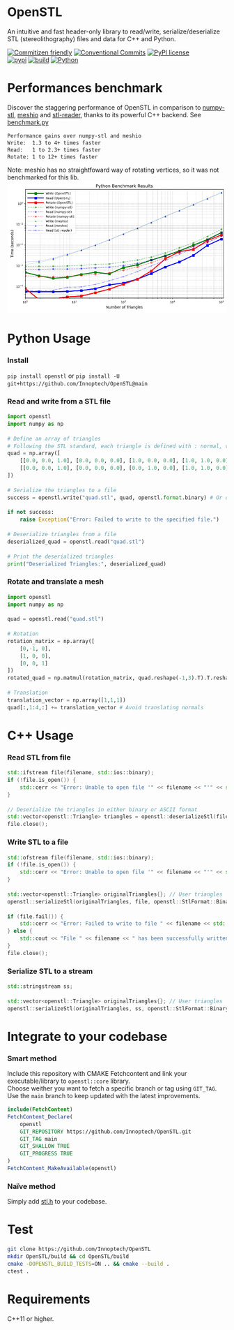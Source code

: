 # OpenSTL
An intuitive and fast header-only library to read/write, serialize/deserialize STL (stereolithography) files and data for C++ and Python.

[![Commitizen friendly](https://img.shields.io/badge/commitizen-friendly-brightgreen.svg?style=flat-square)](http://commitizen.github.io/cz-cli/)
[![Conventional Commits](https://img.shields.io/badge/Conventional%20Commits-1.0.0-yellow.svg?style=flat-square)](https://conventionalcommits.org)
[![PyPI license](https://img.shields.io/pypi/l/ansicolortags.svg?style=flat-square)](LICENSE)  
[![pypi](https://badge.fury.io/py/openstl.svg?style=flat-square)](https://badge.fury.io/py/openstl)
[![build](https://github.com/Innoptech/OpenSTL/actions/workflows/publish-to-test-pypi.yml/badge.svg?style=flat-square)](https://github.com/Innoptech/OpenSTL/actions/workflows/publish-to-test-pypi.yml)
[![Python](https://img.shields.io/pypi/pyversions/openstl.svg)](https://pypi.org/project/openstl/)

# Performances benchmark
Discover the staggering performance of OpenSTL in comparison to [numpy-stl](https://github.com/wolph/numpy-stl),
 [meshio](https://github.com/nschloe/meshio) and [stl-reader](https://github.com/pyvista/stl-reader), thanks to its powerful C++ backend.
See [benchmark.py](benchmark/benchmark.py)   

    Performance gains over numpy-stl and meshio
    Write:  1.3 to 4+ times faster
    Read:   1 to 2.3+ times faster
    Rotate: 1 to 12+ times faster
Note: meshio has no straightfoward way of rotating vertices, so it was not benchmarked for this lib. 
![Benchmark Results](benchmark/benchmark.png)

# Python Usage
### Install
`pip install openstl` or `pip install -U git+https://github.com/Innoptech/OpenSTL@main`

### Read and write from a STL file
```python
import openstl
import numpy as np

# Define an array of triangles
# Following the STL standard, each triangle is defined with : normal, v0, v1, v2
quad = np.array([
    [[0.0, 0.0, 1.0], [0.0, 0.0, 0.0], [1.0, 0.0, 0.0], [1.0, 1.0, 0.0]],
    [[0.0, 0.0, 1.0], [0.0, 0.0, 0.0], [0.0, 1.0, 0.0], [1.0, 1.0, 0.0]],
])

# Serialize the triangles to a file
success = openstl.write("quad.stl", quad, openstl.format.binary) # Or openstl.format.ascii (slower but human readable)

if not success:
    raise Exception("Error: Failed to write to the specified file.")

# Deserialize triangles from a file
deserialized_quad = openstl.read("quad.stl")

# Print the deserialized triangles
print("Deserialized Triangles:", deserialized_quad)
```
### Rotate and translate a mesh
```python
import openstl
import numpy as np

quad = openstl.read("quad.stl")

# Rotation
rotation_matrix = np.array([
    [0,-1, 0],
    [1, 0, 0],
    [0, 0, 1]
])
rotated_quad = np.matmul(rotation_matrix, quad.reshape(-1,3).T).T.reshape()

# Translation
translation_vector = np.array([1,1,1])
quad[:,1:4,:] += translation_vector # Avoid translating normals
```

# C++ Usage
### Read STL from file
```c++
std::ifstream file(filename, std::ios::binary);
if (!file.is_open()) {
    std::cerr << "Error: Unable to open file '" << filename << "'" << std::endl;
}

// Deserialize the triangles in either binary or ASCII format
std::vector<openstl::Triangle> triangles = openstl::deserializeStl(file);
file.close();
```

### Write STL to a file
```c++
std::ofstream file(filename, std::ios::binary);
if (!file.is_open()) {
    std::cerr << "Error: Unable to open file '" << filename << "'" << std::endl;
}

std::vector<openstl::Triangle> originalTriangles{}; // User triangles
openstl::serializeStl(originalTriangles, file, openstl::StlFormat::Binary); // Or StlFormat::ASCII

if (file.fail()) {
    std::cerr << "Error: Failed to write to file " << filename << std::endl;
} else {
    std::cout << "File " << filename << " has been successfully written." << std::endl;
}
file.close();
```

### Serialize STL to a stream
```c++
std::stringstream ss;

std::vector<openstl::Triangle> originalTriangles{}; // User triangles
openstl::serializeStl(originalTriangles, ss, openstl::StlFormat::Binary); // Or StlFormat::ASCII
```

# Integrate to your codebase
### Smart method
Include this repository with CMAKE Fetchcontent and link your executable/library to `openstl::core` library.   
Choose weither you want to fetch a specific branch or tag using `GIT_TAG`. Use the `main` branch to keep updated with the latest improvements.
```cmake
include(FetchContent)
FetchContent_Declare(
    openstl
    GIT_REPOSITORY https://github.com/Innoptech/OpenSTL.git
    GIT_TAG main
    GIT_SHALLOW TRUE
    GIT_PROGRESS TRUE
)
FetchContent_MakeAvailable(openstl)
```
### Naïve method
Simply add [stl.h](modules/core/include/openstl/core/stl.h) to your codebase.

# Test
```bash
git clone https://github.com/Innoptech/OpenSTL
mkdir OpenSTL/build && cd OpenSTL/build
cmake -DOPENSTL_BUILD_TESTS=ON .. && cmake --build .
ctest .
```

# Requirements
C++11 or higher.
